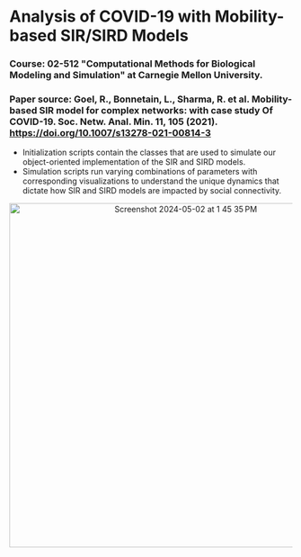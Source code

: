 # Analysis of COVID-19 with Mobility-based SIR/SIRD Models
### Course: 02-512 "Computational Methods for Biological Modeling and Simulation" at Carnegie Mellon University.
### Paper source: Goel, R., Bonnetain, L., Sharma, R. et al. Mobility-based SIR model for complex networks: with case study Of COVID-19. Soc. Netw. Anal. Min. 11, 105 (2021). https://doi.org/10.1007/s13278-021-00814-3
- Initialization scripts contain the classes that are used to simulate our object-oriented implementation of the SIR and SIRD models.
- Simulation scripts run varying combinations of parameters with corresponding visualizations to understand the unique dynamics that dictate how SIR and SIRD models are impacted by social connectivity.

<div align="center">
  <img width="612" alt="Screenshot 2024-05-02 at 1 45 35 PM" src="https://github.com/Virmani12/02712-Final-Project/assets/66140791/8c022e9e-2764-4ea2-abb5-0c3541673abc">
</div>


<div align="center">
  <img![Final Project Poster](https://github.com/Virmani12/02712-Final-Project/assets/66140791/ebb02329-d23d-49e2-85c4-ef58ad930c49)>

</div>
